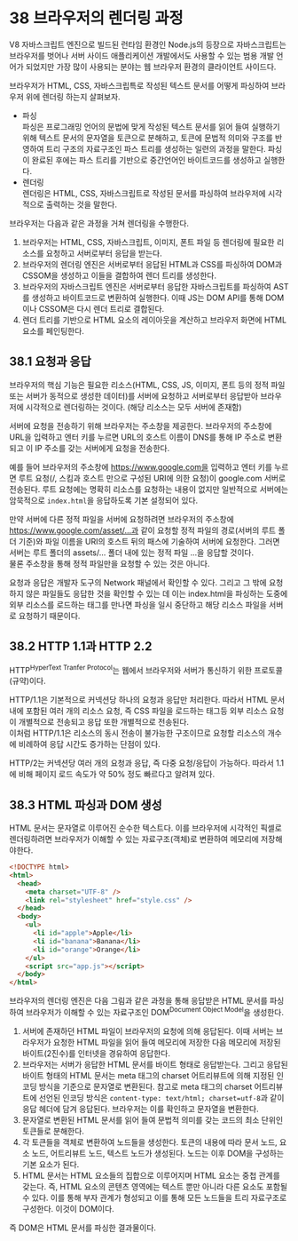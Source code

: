 # 38 브라우저의 렌더링 과정

V8 자바스크립트 엔진으로 빌드된 런타임 환경인 Node.js의 등장으로 자바스크립트는 브라우저를 벗어나 서버 사이드 애플리케이션 개발에서도 사용할 수 있는 범용 개발 언어가 되었지만 가장 많이 사용되는 분야는 웹 브라우저 환경의 클라이언트 사이드다.

브라우저가 HTML, CSS, 자바스크립특로 작성된 텍스트 문서를 어떻게 파싱하여 브라우저 위에 렌더링 하는지 살펴보자.

- 파싱  
   파싱은 프로그래밍 언어의 문법에 맞게 작성된 텍스트 문서를 읽어 들여 실행하기 위해 텍스트 문서의 문자열을 토큰으로 분해하고, 토큰에 문법적 의미와 구조를 반영하여 트리 구조의 자료구조인 파스 트리를 생성하는 일련의 과정을 말한다. 파싱이 완료된 후에는 파스 트리를 기반으로 중간언어인 바이트코드를 생성하고 실행한다.
- 렌더링  
   렌더링은 HTML, CSS, 자바스크립트로 작성된 문서를 파싱하여 브라우저에 시각적으로 출력하는 것을 말한다.

브라우저는 다음과 같은 과정을 거쳐 렌더링을 수행한다.

1. 브라우저는 HTML, CSS, 자바스크립트, 이미지, 폰트 파일 등 렌더링에 필요한 리소스를 요청하고 서버로부터 응답을 받는다.
2. 브라우저의 렌더링 엔진은 서버로부터 응답된 HTML과 CSS를 파싱하여 DOM과 CSSOM을 생성하고 이들을 결합하여 렌더 트리를 생성한다.
3. 브라우저의 자바스크립트 엔진은 서버로부터 응답한 자바스크립트를 파싱하여 AST를 생성하고 바이트코드로 변환하여 실행한다. 이때 JS는 DOM API를 통해 DOM이나 CSSOM은 다시 렌더 트리로 결합된다.
4. 렌더 트리를 기반으로 HTML 요소의 레이아웃을 계산하고 브라우저 화면에 HTML 요소를 페인팅한다.

## 38.1 요청과 응답

브라우저의 핵심 기능은 필요한 리소스(HTML, CSS, JS, 이미지, 폰트 등의 정적 파일 또는 서버가 동적으로 생성한 데이터)를 서버에 요청하고 서버로부터 응답받아 브라우저에 시각적으로 렌더링하는 것이다. (해당 리소스는 모두 서버에 존재함)

서버에 요청을 전송하기 위해 브라우저는 주소창을 제공한다. 브라우저의 주소창에 URL을 입력하고 엔터 키를 누르면 URL의 호스트 이름이 DNS를 통해 IP 주소로 변환되고 이 IP 주소를 갖는 서버에게 요청을 전송한다.

예를 들어 브라우저의 주소창에 https://www.google.com을 입력하고 엔터 키를 누르면 루트 요청(/, 스킴과 호스트 만으로 구성된 URI에 의한 요청)이 google.com 서버로 전송된다. 루트 요청에는 명확히 리소스를 요청하는 내용이 없지만 일반적으로 서버에는 암묵적으로 `index.html`을 응답하도록 기본 설정되어 있다.

만약 서버에 다른 정적 파일을 서버에 요청하려면 브라우저의 주소창에 https://www.google.com/asset/...과 같이 요청할 정적 파일의 경로(서버의 루트 폴더 기준)와 파일 이름을 URI의 호스트 뒤의 패스에 기술하여 서버에 요청한다. 그러면 서버는 루트 폴더의 assets/... 폴더 내에 있는 정적 파일 ...을 응답할 것이다.  
물론 주소창을 통해 정적 파일만을 요청할 수 있는 것은 아니다.

요청과 응답은 개발자 도구의 Network 패널에서 확인할 수 있다. 그리고 그 밖에 요청하지 않은 파일들도 응답한 것을 확인할 수 있는 데 이는 index.html을 파싱하는 도중에 외부 리소스를 로드하는 태그를 만나면 파싱을 일시 중단하고 해당 리소스 파일을 서버로 요청하기 때문이다.

## 38.2 HTTP 1.1과 HTTP 2.2

HTTP<sup>HyperText Tranfer Protocol</sup>는 웹에서 브라우저와 서버가 통신하기 위한 프로토콜(규약)이다.

HTTP/1.1은 기본적으로 커넥션당 하나의 요청과 응답만 처리한다. 따라서 HTML 문서 내에 포함된 여러 개의 리소스 요청, 즉 CSS 파일을 로드하는 태그등 외부 리소스 요청이 개별적으로 전송되고 응답 또한 개별적으로 전송된다.  
이처럼 HTTP/1.1은 리소스의 동시 전송이 불가능한 구조이므로 요청할 리소스의 개수에 비례하여 응답 시간도 증가하는 단점이 있다.

HTTP/2는 커넥션당 여러 개의 요청과 응답, 즉 다중 요청/응답이 가능하다. 따라서 1.1에 비해 페이지 로드 속도가 약 50% 정도 빠르다고 알려져 있다.

## 38.3 HTML 파싱과 DOM 생성

HTML 문서는 문자열로 이루어진 순수한 텍스트다. 이를 브라우저에 시각적인 픽셀로 렌더링하려면 브라우저가 이해할 수 있는 자료구조(객체)로 변환하여 메모리에 저장해야한다.

```html
<!DOCTYPE html>
<html>
  <head>
    <meta charset="UTF-8" />
    <link rel="stylesheet" href="style.css" />
  </head>
  <body>
    <ul>
      <li id="apple">Apple</li>
      <li id="banana">Banana</li>
      <li id="orange">Orange</li>
    </ul>
    <script src="app.js"></script>
  </body>
</html>
```

브라우저의 렌더링 엔진은 다음 그림과 같은 과정을 통해 응답받은 HTML 문서를 파싱하여 브라우저가 이해할 수 있는 자료구조인 DOM<sup>Document Object Model</sup>을 생성한다.

1. 서버에 존재하던 HTML 파일이 브라우저의 요청에 의해 응답된다. 이때 서버는 브라우저가 요청한 HTML 파일을 읽어 들여 메모리에 저장한 다음 메모리에 저장된 바이트(2진수)를 인터넷을 경유하여 응답한다.
2. 브라우저는 서버가 응답한 HTML 문서를 바이트 형태로 응답받는다. 그리고 응답된 바이트 형태의 HTML 문서는 meta 태그의 charset 어트리뷰트에 의해 지정된 인코딩 방식을 기준으로 문자열로 변환된다. 참고로 meta 태그의 charset 어트리뷰트에 선언된 인코딩 방식은 `content-type: text/html; charset=utf-8`과 같이 응답 헤더에 담겨 응답된다. 브라우저는 이를 확인하고 문자열을 변환한다.
3. 문자열로 변환된 HTML 문서를 읽어 들여 문법적 의미를 갖는 코드의 최소 단위인 토큰들로 분해한다.
4. 각 토큰들을 객체로 변환하여 노드들을 생성한다. 토큰의 내용에 따라 문서 노드, 요소 노드, 어트리뷰트 노드, 텍스트 노드가 생성된다. 노드는 이후 DOM을 구성하는 기본 요소가 된다.
5. HTML 문서는 HTML 요소들의 집합으로 이루어지며 HTML 요소는 중첩 관계를 갖는다. 즉, HTML 요소의 콘텐츠 영역에는 텍스트 뿐만 아니라 다른 요소도 포함될 수 있다. 이를 통해 부자 관계가 형성되고 이를 통해 모든 노드들을 트리 자료구조로 구성한다. 이것이 DOM이다.

즉 DOM은 HTML 문서를 파싱한 결과물이다.

